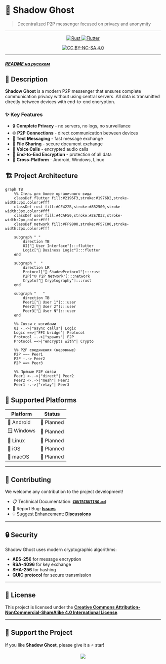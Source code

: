 # 🌙 Shadow Ghost

> Decentralized P2P messenger focused on privacy and anonymity

---

<p align="center">
  <a href="https://www.rust-lang.org/">
    <img src="https://img.shields.io/badge/rust-%23000000.svg?style=for-the-badge&logo=rust&logoColor=white" alt="Rust">
  </a>
  <a href="https://flutter.dev">
    <img src="https://img.shields.io/badge/Flutter-%2302569B.svg?style=for-the-badge&logo=Flutter&logoColor=white" alt="Flutter">
  </a>
</p>
<p align="center">
  <a href="http://creativecommons.org/licenses/by-nc-sa/4.0/">
    <img src="https://img.shields.io/badge/License-CC%20BY--NC--SA%204.0-lightgrey.svg" alt="CC BY-NC-SA 4.0">
  </a>
</p>

---

##### [**README на русском**](README_RU.md)

## 📱 Description

**Shadow Ghost** is a modern P2P messenger that ensures complete communication privacy without using central servers. All data is transmitted directly between devices with end-to-end encryption.

### ✨ Key Features

- 🔒 **Complete Privacy** - no servers, no logs, no surveillance
- 🌐 **P2P Connections** - direct communication between devices
- 💬 **Text Messaging** - fast message exchange
- 📁 **File Sharing** - secure document exchange
- 🎤 **Voice Calls** - encrypted audio calls
- 🔐 **End-to-End Encryption** - protection of all data
- 🚀 **Cross-Platform** - Android, Windows, Linux

## 🏗️ Project Architecture

```mermaid
graph TB
    %% Стиль для более органичного вида
    classDef flutter fill:#2196F3,stroke:#1976D2,stroke-width:3px,color:#fff
    classDef rust fill:#CE422B,stroke:#8B2500,stroke-width:3px,color:#fff  
    classDef user fill:#4CAF50,stroke:#2E7D32,stroke-width:2px,color:#fff
    classDef network fill:#FF9800,stroke:#F57C00,stroke-width:2px,color:#fff

    subgraph " "
        direction TB
        UI["📱 User Interface"]:::flutter
        Logic["🧠 Business Logic"]:::flutter
    end
    
    subgraph "  "
        direction LR  
        Protocol["🔗 ShadowProtocol"]:::rust
        P2P["🌐 P2P Network"]:::network
        Crypto["🔐 Cryptography"]:::rust
    end
    
    subgraph "   "
        direction TB
        Peer1["👤 User 1"]:::user
        Peer2["👤 User 2"]:::user  
        Peer3["👤 User N"]:::user
    end
    
    %% Связи с изгибами
    UI -.->|"async calls"| Logic
    Logic ==>|"FFI bridge"| Protocol
    Protocol -.->|"spawns"| P2P
    Protocol ==>|"encrypts with"| Crypto
    
    %% P2P соединения (неровные)
    P2P ~~~ Peer1
    P2P -.-> Peer2
    P2P ==> Peer3
    
    %% Прямые P2P связи
    Peer1 <-.->|"direct"| Peer2
    Peer2 <-.->|"mesh"| Peer3  
    Peer1 -.->|"relay"| Peer3
```

## 🎯 Supported Platforms

| Platform  | Status   |
|-----------|----------|
| 🤖 Android | 🚧 Planned |
| 🪟 Windows | 🚧 Planned |
| 🐧 Linux   | 🚧 Planned |
| 🍎 iOS     | 🚧 Planned |
| 🍎 macOS   | 🚧 Planned |

---

## 🤝 Contributing

We welcome any contribution to the project development!

- 📋 Technical Documentation: [**`CONTRIBUTING.md`**](CONTRIBUTING.md)
- 🐛 Report Bug: [**Issues**](../../issues)
- 💡 Suggest Enhancement: [**Discussions**](../../discussions)

---

## 🔒 Security

Shadow Ghost uses modern cryptographic algorithms:

- **AES-256** for message encryption  
- **RSA-4096** for key exchange  
- **SHA-256** for hashing  
- **QUIC protocol** for secure transmission  

---

## 📄 License

This project is licensed under the [**Creative Commons Attribution-NonCommercial-ShareAlike 4.0 International License**](LICENSE).

---

## 🌟 Support the Project

If you like **Shadow Ghost**, please give it a ⭐ star!  

<p align="center">
  <img src="https://readme-typing-svg.demolab.com/?font=Fira+Code&size=20&pause=1000&color=FF2E2E&center=true&vCenter=true&width=800&lines=Made+with+%E2%9D%A4+for+privacy+and+freedom+of+communication.">
</p>

